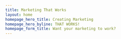 ```yaml
---
title: Marketing That Works
layout: home
homepage_hero_title: Creating Marketing
homepage_hero_byline: THAT WORKS!
homepage_form_title: Want your marketing to work?
---
```


